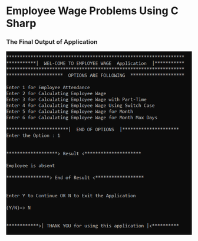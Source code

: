 # Employee Wage Problems Using C Sharp
<h3>The Final Output of Application</h3>

<img align="middle" alt="Coding" src="https://github.com/Pra3496/EmployeeWageProblems_C-/blob/main/EmployApp.PNG" style="vertical-align:middle" >

